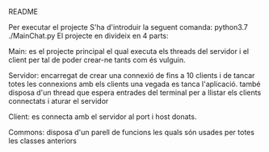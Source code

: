 README


Per executar el projecte S'ha d'introduir la seguent comanda: python3.7 ./MainChat.py
El projecte en divideix en 4 parts:

Main: es el projecte principal el qual executa els threads del servidor i el client per tal de poder crear-ne tants com és vulguin.

Servidor: encarregat de crear una connexió de fins a 10 clients i de tancar totes les connexions amb els clients una vegada es tanca l'aplicació.
també disposa d'un thread que espera entrades del terminal per a llistar els clients connectats i aturar el servidor

Client: es connecta amb el servidor al port i host donats.

Commons: disposa d'un parell de funcions les quals són usades per totes les classes anteriors
